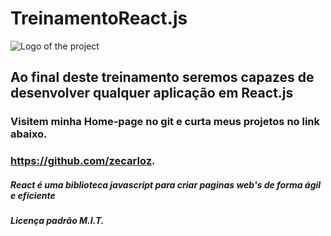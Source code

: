 # TreinamentoReact.js

![Logo of the project](https://encrypted-tbn0.gstatic.com/images?q=tbn:ANd9GcREyxcLAeAtwYwSEHpStHg5_MragTTHkvH3Bg&usqp=CAU)

## Ao final deste treinamento seremos capazes de desenvolver qualquer aplicação em React.js

### Visitem minha Home-page no git e curta meus projetos no link abaixo.
### https://github.com/zecarloz.
##### React é uma biblioteca javascript para criar paginas web's de forma ágil e eficiente
##### Licença padrão M.I.T.
